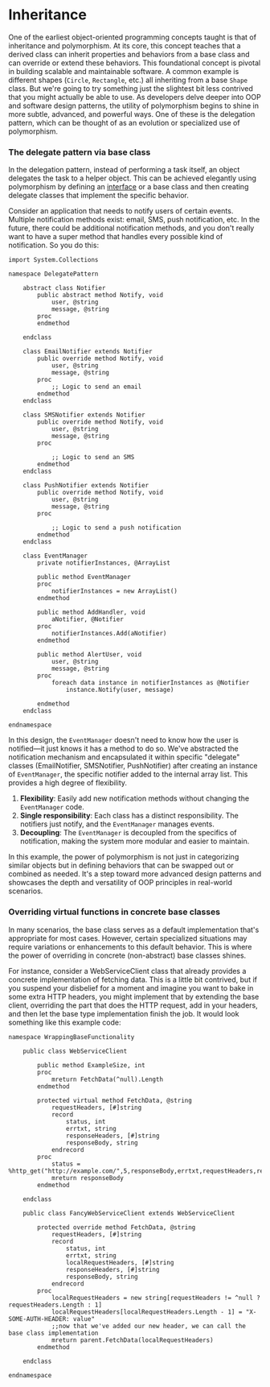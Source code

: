 # Inheritance
One of the earliest object-oriented programming concepts taught is that of inheritance and polymorphism. At its core, this concept teaches that a derived class can inherit properties and behaviors from a base class and can override or extend these behaviors. This foundational concept is pivotal in building scalable and maintainable software. A common example is different shapes (`Circle`, `Rectangle`, etc.) all inheriting from a base `Shape` class. But we're going to try something just the slightest bit less contrived that you might actually be able to use. As developers delve deeper into OOP and software design patterns, the utility of polymorphism begins to shine in more subtle, advanced, and powerful ways. One of these is the delegation pattern, which can be thought of as an evolution or specialized use of polymorphism.

### The delegate pattern via base class

In the delegation pattern, instead of performing a task itself, an object delegates the task to a helper object. This can be achieved elegantly using polymorphism by defining an [interface](../beyond_types/interfaces.md) or a base class and then creating delegate classes that implement the specific behavior.

Consider an application that needs to notify users of certain events. Multiple notification methods exist: email, SMS, push notification, etc. In the future, there could be additional notification methods, and you don't really want to have a super method that handles every possible kind of notification. So you do this:
```dbl
import System.Collections

namespace DelegatePattern

	abstract class Notifier
        public abstract method Notify, void
            user, @string
            message, @string
        proc
        endmethod

    endclass

    class EmailNotifier extends Notifier
        public override method Notify, void
            user, @string
            message, @string
        proc
            ;; Logic to send an email
        endmethod
    endclass

    class SMSNotifier extends Notifier
        public override method Notify, void
            user, @string
            message, @string
        proc

            ;; Logic to send an SMS
        endmethod
    endclass

    class PushNotifier extends Notifier
        public override method Notify, void
            user, @string
            message, @string
        proc

            ;; Logic to send a push notification
        endmethod
    endclass

    class EventManager
        private notifierInstances, @ArrayList

        public method EventManager
        proc
            notifierInstances = new ArrayList()
        endmethod

        public method AddHandler, void
            aNotifier, @Notifier
        proc
            notifierInstances.Add(aNotifier)
        endmethod

        public method AlertUser, void
            user, @string
            message, @string
        proc
            foreach data instance in notifierInstances as @Notifier
                instance.Notify(user, message)

        endmethod
    endclass

endnamespace
```

In this design, the `EventManager` doesn't need to know how the user is notified—it just knows it has a method to do so. We've abstracted the notification mechanism and encapsulated it within specific "delegate" classes (EmailNotifier, SMSNotifier, PushNotifier) after creating an instance of `EventManager`, the specific notifier added to the internal array list. <!--Jeff, make sure this sentence says what you intended. I removed what appeared to be a rogue period, but I'm not sure the sentence makes sense. Are we saying EventManager is the notifier? Or do we mean "...(EmailNotifier, SMSNotifier, PushNotifier). After creating an instance of EventManager, the specific notifier is added to the internal array list"? Or something else?-->This provides a high degree of flexibility.

1.  **Flexibility**: Easily add new notification methods without changing the `EventManager` code.
2.  **Single responsibility**: Each class has a distinct responsibility. The notifiers just notify, and the `EventManager` manages events.
3.  **Decoupling**: The `EventManager` is decoupled from the specifics of notification, making the system more modular and easier to maintain.

In this example, the power of polymorphism is not just in categorizing similar objects but in defining behaviors that can be swapped out or combined as needed. It's a step toward more advanced design patterns and showcases the depth and versatility of OOP principles in real-world scenarios.

### Overriding virtual functions in concrete base classes

In many scenarios, the base class serves as a default implementation that's appropriate for most cases. However, certain specialized situations may require variations or enhancements to this default behavior. This is where the power of overriding in concrete (non-abstract) base classes shines.

For instance, consider a WebServiceClient class that already provides a concrete implementation of fetching data. This is a little bit contrived, but if you suspend your disbelief for a moment and imagine you want to bake in some extra HTTP headers, you might implement that by extending the base client, overriding the part that does the HTTP request, add in your headers, and then let the base type implementation finish the job. It would look something like this example code:

```dbl
namespace WrappingBaseFunctionality

    public class WebServiceClient

        public method ExampleSize, int
        proc
            mreturn FetchData(^null).Length
        endmethod

        protected virtual method FetchData, @string
            requestHeaders, [#]string
            record
                status, int
                errtxt, string
                responseHeaders, [#]string
                responseBody, string
            endrecord
        proc
            status = %http_get("http://example.com/",5,responseBody,errtxt,requestHeaders,responseHeaders,,,,,,,"1.1")
            mreturn responseBody
        endmethod

	endclass

    public class FancyWebServiceClient extends WebServiceClient

        protected override method FetchData, @string
            requestHeaders, [#]string
            record
                status, int
                errtxt, string
                localRequestHeaders, [#]string
                responseHeaders, [#]string
                responseBody, string
            endrecord
        proc
            localRequestHeaders = new string[requestHeaders != ^null ? requestHeaders.Length : 1]
            localRequestHeaders[localRequestHeaders.Length - 1] = "X-SOME-AUTH-HEADER: value"
            ;;now that we've added our new header, we can call the base class implementation
            mreturn parent.FetchData(localRequestHeaders)
        endmethod

    endclass

endnamespace
```